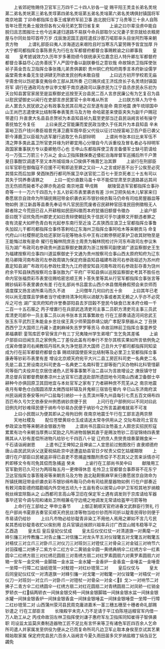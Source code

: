 <!-- { "loadSidebar": true } -->
　　上省郊祀牲赐侍卫官军三万四千二十四人钞各一锭  赐平阳王羙圭长弟名羙垸苐二弟名羙垙苐三弟名羙埻苐四弟名羙垣苐五弟名羙塎苐六弟名羙堣俱封镇国将军  南京地震  丁卯命都指挥佥事王彧掌府军前卫事  迤北脱归军丁马贵等三十余人自陈皆年壮愿充勇士报效但各有父母兄弟乞暂归省复来
　　上谕之曰尔辈没虏中能自脱归且志图报壮士也今远来遽归道路不易朕今命兵部取尔父兄妻子至京就给衣粮房屋与尔同处皆叩首呼万岁  戊辰渤泥国王遐旺遣叔沙那万喏耶率头目坐阿烈等来朝贡方物
　　上谓礼部臣曰夷人涉海道远来艰险且时当寒冻凡宴劳赐予皆宜加厚  升大宁都司都指挥佥事陈景先为行在左军都督府都督佥事赐敕谕之曰卿事我
　　皇祖
　　皇考摅诚效力久历年岁多著勋绩今朕统承天位嘉念旧人特升卿左军都督府都督佥事益尽心边务善抚下人严固守备以副朕眷任之意钦哉  命故锦衣卫指挥使张祯子英金吾左卫指挥佥事张搔儿弟贵俱袭职  贵州铜仁府知府周季言本府新设儒学庙堂斋舍未备无生徒讲肄无所欲发民创构未敢自擅
　　上曰远方初开学校若无庙宇斋舍何以饬祀事变夷俗命工部从其所奏  己巳赐庆成王济炫庶长子名羙埥封镇国将军  调行在通政司左参议李文郁于南京通政司以康彦民为江宁县丞彦民永乐初为天台知县罢官家居至是监察御史巡按至天台县民二百人言彦民廉公有为乞复召为县以慰民望御史以闻行在吏部言彦民罢官十余年难从所言
　　上曰朕方择人为守令此人罢去久民犹欲之必有政事及民其召用之召至遂有是命  南京地震  庚午琉球国中山王尚巴志遣使宋比结制等奉表笺贡马及方物  命哈密差来使臣夹失为副千户赐冠带遣归  升直隶大名县县丞贺祯为本县知县祯九载至吏部当迁县民诣阙言祯有操守善抚恤乞令复任
　　上曰亲民之官能廉而爱民政当使久于任其升为本县知县  辛未富峪卫百户钱兴奏臣祖昔充涿卫鹿军既卒臣父代役以征讨功授富峪卫百户臣已袭父职今涿鹿卫以臣祖为逃军屡行追取乞令兵部辩明
　　上谓尚书张本曰比来军伍不清之弊多类此盖卫所官吏并缘为奸卿宜用心分理自今凡诉重役及冒名者必与辩明军政国家重事朕方专以委卿勉尽心也  壬申山东都指挥使卫青言备倭军士缺弓箭请给弓一万弦二万箭三十万从之  金山卫指挥魏保奏近倭舡泊海岸督军巡捕后所千户萧旻日事酣饮调遣不至又本所城垣烽火□侯俱不脩葺乞治其罪
　　上谕行在刑部臣曰军官职在御侮寇不应援不可宥即追至罪之又曰一人之言或好恶不出于公俟至必究其情实而后加罪  癸酉陕西行都司所属卫卒送官驼二百七十至京死者三十五有司以其失于饲养奏请罪之
　　上曰一驼价直数马虽十卒不能偿甘肃至京道路甚远其间岂无伤损而毙者不必罪亦免追偿  南京地震  甲戌赐
　　献陵营造军官都指挥佥事孙奇等一十一万六千四百九十五人钞彩币表里袭衣有差  沙州卫把失帖木儿挈家来归奏愿居京自效命为所镇抚赐冠带金织袭衣彩币银钞绵衣鞍马仍命有司给房屋器皿等物如例  浙江新昌等县奏先奉诏书凡官民田荒废者召民耕种官田准民田例徵租无人耕者除之今荒田已召人开耕租如民田科徵而本府犹循旧额督令徵办
　　上谕户部臣曰既下诏优免而州郡吏尤如旧责辩使朝廷失于信民可乎尔速移文开额违者罪之  夜有流星大如杯色青白有光起参东南行至近浊  乙亥狭西庄浪卫土官都指挥佥事鲁失加奴儿干都司都指挥佥事佟答剌哈辽东海州卫指挥佥事阿哈木等来朝贡马  命复代府山川社稷祭祀及给还家财马驼等物永乐中王有过敕停祭祀革护卫收其财物至是王能悔过故有是命  擢行在翰林院庶吉士周贵为翰林院检讨升河东布政司左参议朱珏为湖广布政司右参政贵州道监察御史魏源为浙江按察司副使湖广道监察御史王生为福建按察司佥事四川道监察御史于文通为贵州按察司佥事山西太原府知府为辽东苑马卿降河南布政司左参政周镐为保定府唐县知县福建布政司右参政祖述为苏州府嘉定知县湖广布政司右参政杜潜为九江府德安知县河南布政司右参政彭存善为饶州府余干知县陕西按察司佥事张敔为广平府广平知县俱以巡按监察御史考其不胜任也  命内官张福赍彩币表里往赐哈密忠顺王男卜答失里等其从行官军都指挥佥事张言等赐钞绢彩币表里袭衣有差  行在礼部尚书吕震言山西介休县僧用彝假预会来京师而请度牒又扬言进所乘马而久不进
　　上问僧年几何曰约五十余
　　上曰其年已老何以尚无度牒且学佛者当守戒律持清净何用以进献为事或者其无赖之人乎亦不必究斥之可也  湖广宝庆府知府许誉奏邵阳县去岁田榖不登民今缺食已发本府仓粮一千二百一十五石赈之  丙子增置行在兵部武选清吏司主事二员职方清吏司主事三员武库清吏司郎中一员主事二员以尚书张本言其事繁故也  行在工部奏请造河间忠武王张玉东平武烈王朱能金乡忠壮侯王真少师荣国恭靖公姚广孝配享祭器从之  丁丑狭西西宁卫大国师三丹藏卜遣剌麻绰失吉罗罗等贡马  命故羽林前卫指挥佥事童养受弟福袭职  銮驾库匠李官保言户有三丁兄夷陵州学生弟增广生乞免其差徭
　　上谕户部臣曰旧闻生员之家例免二丁差役此盖有司奉行不至尔其核实果如所言依例免之  戊寅命僧录司右阐教班丹班札失为净觉慈济大国师  己丑升大宁都司都指挥同知梁成为行在前军都督府都督佥事  赐琉球国使臣宋比结制等及必里卫土官都指挥佥事康寿等钞彩币表里有差  增设北京顺天府宛平大兴二县工房匠科司吏一名典吏二名先是二县工房设南北科司吏各一名典吏二名南科管工部等衙门买办物料北科管惜薪司等衙门夫役并在京居住诸色人匠等事事繁不治二县以为言故增设之  庚辰镇守甘肃总督兵官都督费献奏凉州土达官军已遣送赴部所遗田地令河南山西诸卫备御士卒耕种今亦俱回原卫其田地宜与本处官军之家有丁力者耕种庶不荒芜从之  南京地震  夜月有晕色仓白围圆浓厚太微西垣轩辕及井鬼柳三宿皆在晕内  辛巳山东济南府滨州民诣阙言泰安等州户口盐每引纳钞一十五贯滨州等九州县每引七贯五百文绵布四百匹布久亏欠乞依泰安州例悉纳钞庶便于民
　　上问行在户部例何以不同对曰此旧例先时钞难得民便于纳布今钞易办民便于纳钞今之所言盖避难就易不可准
　　上曰小民既以为便其即从之毋拘旧例  夜南京地震壬午行在工部言造两京祭
　　天地社稷及
　　配位苍壁黄琮仓玉成请送太常寺供用从之  交阯布政司土官左参政梁汝笏等来朝进金银器方物
　　上谓尚书吕震曰汝笏虽土人颇忠实招民殄寇累累有功今来朝当厚赉以奖励之凡所进物皆酬其直于是赐汝笏钞二百锭锦绮四表里赐其从人钞有差偿所进物凡给钞七千四百八十锭  辽府庶人贵爕贵煊奏蒙赐食米一千石请诣阙谢恩
　　上遣书辽王俾知之且俾谕二人宜思前过勉图改行  直隶顺德府唐山县民武凤诉父送夏税绢赴京中途遭盗劫县官日夕杖责父偿乞姑缓期限
　　上谓行在户部臣曰民被盗非得已县吏不思捕盗惟酷刑责偿子不忍其父之苦来诉情亦可矜即移文令有司免其偿而急捕盗  癸未
　　上谕行在工部尚书吴中曰
　　献陵用工官军勤劳已久可分为两班每五月一更俾得休息  毛怜卫土官都督佥事莽哥不花东宁卫达官指挥佥事答隆哥等来朝贡马及方物  迤北鞑靼察麻罕来归奏愿居京自效命为所镇抚赐冠带金织袭衣彩币银钞绵布鞍马仍命有司给房屋器物如例  行在户部奏近有敕河南彰德府踏勘城内外空地五顷九十五亩有奇以居常山中护卫军校其地岁纳粮税丝绵宜除豁从之  山西都司言高山等卫旧在保定军士遇有调发则于京库请给军器事毕还官今调与阳和诸处卫所相兼屯守边境之地调发无常请给盔甲弓箭等物
　　上命行在工部给之  甲申立春节
　　上御正朝顺天官府进春文武群臣行贺礼  行在户部尚书夏原吉奏官买顺天府民丝漆等物当给价钞而所司折以靛青民得钞则便于市易请仍给钞
　　上曰凡市物必给钞靛青非染工不用他人焉用之卿如不言几亏民矣其悉给钞靛青收贮以俟别用  总兵官镇远侯顾兴祖率兵讨广西宜山贼韦稳等平之  乙酉造
　　皇太后  皇后皇妃仪仗成
　　皇太后仪仗红仗一对清道旗一对黄麾一对綘引旛三对传教旛二对告止旛二对信旛二对龙头竿五对仪锽氅五对戈氅五对戟氅五对梧仗三对立爪三对卧爪三对仪刀三对班剑三对镫仗三对骨朵三对金钺三对响节六对羽葆幢二对拂子二紫方伞二红方伞二黄销金伞圆一黄绣典柄伞二红绣方伞一红素圆伞二红绣方扇三对红绣花圆扇三对青绣方扇二对红罗素圆扇六对黄罗素圆扇六对辂一安车一金交椅一金脚踏一金水盆一金水罐一金香炉一金香盒一金唾盂一金唾壸一坐障一行障二红油纸镫笼一对魫镫一对红纱镫笼二对
　　皇后仪仗与
　　皇太后同皇妃仪红仗一对清道旗一对綘引旛一对戈氅一对戟氅一对仪锽氅一对梧仗一对仪刀一对班剑一对立爪一对卧爪一对镫杖一对骨朵一对金＜釒戈＞一对响节二对拂子二青方伞二红绣圆伞一红绣方扇二对红花圆扇二对青绣圆扇二对凤轿一红销金罗轿衣一红绢两轿衣一间抹金银交椅一间抹金银脚踏一间抹金银水盆一间抹金银水罐一间抹金银香炉一间抹金银香盒一间抹金银唾盂一间抹金银唾壶一坐障一行障二红纱镫笼二对  山西蒲州荥河县民周克庸进嘉禾一茎三穗五穗至十穗者命礼部赐钞遣之  行在工部臣言
　　长陵殿宇未完人力不足请于平江伯陈瑄运粮官军内借一万人助工从之  丙戌命故羽左林卫指挥使刘谦子惠府军左卫指挥同知崔得子智俱袭职  司设监太监莫庆奏制造器物工匠不足比有言怀来等卫有诸色军匠四百余人乞命所司遣人并家属发至供役为便从之已而复命所司凡边卫军止取本身俟至京试其艺果精始取家属  保定府完县民六百余人诣阙言今夏久雨田苖多灾岁纳盐粮丁绢刍豆乞蠲免
